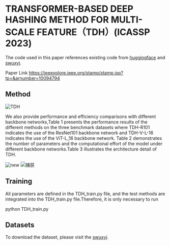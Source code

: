 # TRANSFORMER-BASED DEEP HASHING METHOD FOR MULTI-SCALE FEATURE（TDH）(ICASSP 2023)

The code used in this paper references existing code from [huggingface](https://github.com/huggingface/pytorch-image-models) and [swuxyj](https://github.com/swuxyj/DeepHash-pytorch).

Paper Link
https://ieeexplore.ieee.org/stamp/stamp.jsp?tp=&arnumber=10094794

Method
-----
![TDH](https://user-images.githubusercontent.com/49743419/220228569-dcd3c9d5-33e9-49de-bec0-fcfb17b8e5d2.png)

We also provide performance and efficiency comparisons with different backbone networks,Table 1 presents the performance results of the
different methods on the three benchmark datasets where TDH-R101 indicates the use of the
ResNet101 backbone network and TDH-V-L-16 indicates the use of the ViT-L_16 backbone
network. Table 2 demonstrates the number of parameters and the computational effort of the
model under different backbone networks.Table 3 illustrates the architecture detail of TDH.

![new](https://user-images.githubusercontent.com/49743419/220231454-b6e2bdf1-1b52-4293-b28f-d6329926c6cc.png)
![捕获](https://user-images.githubusercontent.com/49743419/221077773-7e4b9e5f-233f-4dcf-a600-133bdb97bee4.png)

Training
-----
All parameters are defined in the TDH_train.py file, and the test methods are integrated into the TDH_train.py file.Therefore, it is only necessary to run

python TDH_train.py

Datasets
-----
To download the dataset, please visit the [swuxyj](https://github.com/swuxyj/DeepHash-pytorch).
